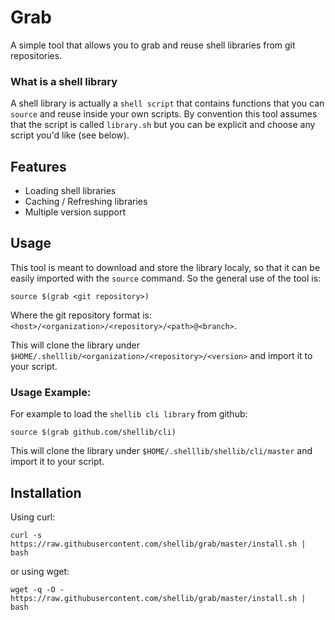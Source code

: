 # Grab

A simple tool that allows you to grab and reuse shell libraries from git repositories.

### What is a shell library

A shell library is actually a `shell script` that contains functions that you can `source` and reuse inside your own scripts.
By convention this tool assumes that the script is called `library.sh` but you can be explicit and choose any script you'd like (see below).

## Features

- Loading shell libraries
- Caching / Refreshing libraries
- Multiple version support

## Usage

This tool is meant to download and store the library localy, so that it can be easily imported with the `source` command.
So the general use of the tool is:

    source $(grab <git repository>)
    
Where the git repository format is: `<host>/<organization>/<repository>/<path>@<branch>`.

This will clone the library under `$HOME/.shelllib/<organization>/<repository>/<version>` and import it to your script.
        
### Usage Example:        

For example to load the `shellib cli library` from github:

    source $(grab github.com/shellib/cli)
    
This will clone the library under `$HOME/.shelllib/shellib/cli/master` and import it to your script.

## Installation

Using curl:

    curl -s https://raw.githubusercontent.com/shellib/grab/master/install.sh | bash

or using wget:

    wget -q -O - https://raw.githubusercontent.com/shellib/grab/master/install.sh | bash
